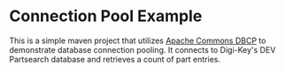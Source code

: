 # Connection Pool Example

This is a simple maven project that utilizes [Apache Commons DBCP](http://commons.apache.org/dbcp/) to demonstrate 
database connection pooling. It connects to Digi-Key's DEV Partsearch database and retrieves a count of part entries.